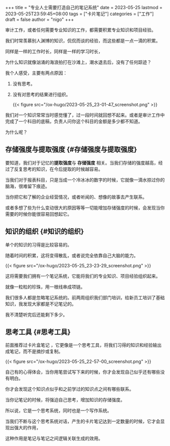 +++
title = "专业人士需要打造自己的笔记系统"
date = 2023-05-25
lastmod = 2023-05-25T23:59:45+08:00
tags = ["卡片笔记"]
categories = ["工作"]
draft = false
author = "nigo"
+++

审计工作，或者任何需要专业知识的工作，都需要积累专业知识和项目经验。

我们时常羡慕别人渊博的知识，侃侃而谈的经验，而这些都是一点一滴的积累。

同样是一样的工作时长，同样是一样的学习时长，

为什么知识就像汹涌的海浪拍打在沙滩上，潮水退去后，没有了任何踪迹？

我个人感受，主要有两点原因：

1.  没有思考。
2.  没有对思考的结果进行组织。

    {{< figure src="/ox-hugo/2023-05-25_23-01-47_screenshot.png" >}}

我们对一个知识常常当时感觉懂了，过一段时间就回想不起来。或者是审计工作中完成了一个科目的底稿，负责人问你这个科目的金额是多少都不知道。

为什么呢？


## 存储强度与提取强度 {#存储强度与提取强度}

要知道，我们对于记忆的**提取强度**与 **存储强度** 相关。当我们存储的强度越高，经过了反复思考的知识，在今后提取的时候越容易。

当我们对于报表科目，只是当成一个冷冰冰的数字的时候，它就像一滴水掠过你的脑海，很难留下痕迹。

当你把它和了解的企业经营情况，或者听闻的、想像的故事去产生联系。

或者多想了些为什么变动很大的原因等等一切能增加存储强度的时候，会发现当你需要的时候你能很容易回想起它。


## 知识的组织 {#知识的组织}

单个的知识的习得是比较容易的。

随着时间的积累，这将变得散乱，或者说完全依靠自己大脑的能力。

{{< figure src="/ox-hugo/2023-05-25_23-23-29_screenshot.png" >}}

这将需要我们拥有一个笔记系统，它能将我们的专业知识、项目经验组织起来。

就像一粒粒的珍珠，用一根线串成项链。

我们很多人都是忽略笔记系统的。前两周组织我们部门培训，给新员工培训了基础知识，我发现大家都是不记笔记的。

我不清楚听完后还能剩下多少。


## 思考工具 {#思考工具}

前面推荐过卡片盒笔记 ，它更像是一个思考工具，将我们习得的知识和经验输出成笔记，而不是摘抄或复制。

{{< figure src="/ox-hugo/2023-05-25_22-57-00_screenshot.png" >}}

自己有的心得体会，当你用笔尝试写下来的时候，你才会发现自己似乎还有哪些没有明白。

你才会发现这个知识点似乎和之前学过的知识点之间有哪些联系。

当你记笔记的时候，将强迫自己思考，增加知识的存储强度。

所以说，它是一个思考系统，同时也是一个写作系统。

当我们不断与这个思考系统对话，产生的卡片笔记达到一定数量的时候，它才会显现出强大的作用，

这种作用是笔记与笔记之间逻辑关联生成的效用。
